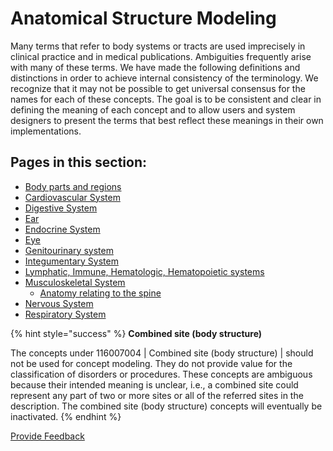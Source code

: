 # Anatomical Structure Modeling

Many terms that refer to body systems or tracts are used imprecisely in clinical practice and in medical publications. Ambiguities frequently arise with many of these terms. We have made the following definitions and distinctions in order to achieve internal consistency of the terminology. We recognize that it may not be possible to get universal consensus for the names for each of these concepts. The goal is to be consistent and clear in defining the meaning of each concept and to allow users and system designers to present the terms that best reflect these meanings in their own implementations.

## Pages in this section:

* [Body parts and regions](body-parts-and-regions.md)
* [Cardiovascular System](cardiovascular-system.md)
* [Digestive System](digestive-system.md)
* [Ear](ear.md)
* [Endocrine System](endocrine-system.md)
* [Eye](eye.md)
* [Genitourinary system](genitourinary-system.md)
* [Integumentary System](integumentary-system.md)
* [Lymphatic, Immune, Hematologic, Hematopoietic systems](lymphatic-immune-hematologic-hematopoietic-systems.md)
* [Musculoskeletal System](index/)
  * [Anatomy relating to the spine](index/anatomy-relating-to-the-spine.md)
* [Nervous System](nervous-system.md)
* [Respiratory System](respiratory-system.md)

{% hint style="success" %}
**Combined site (body structure)**

The concepts under 116007004 | Combined site (body structure) | should not be used for concept modeling. They do not provide value for the classification of disorders or procedures. These concepts are ambiguous because their intended meaning is unclear, i.e., a combined site could represent any part of two or more sites or all of the referred sites in the description. The combined site (body structure) concepts will eventually be inactivated.
{% endhint %}

<a href="https://docs.google.com/forms/d/e/1FAIpQLScTmbZIf0UEQwYDkY27EEWBkaiYkHSbR0_9DmFrMLXoQLyL7Q/viewform?usp=pp_url&#x26;entry.1767247133=SCT+Editorial+Guide&#x26;entry.670899847=Anatomical%20Structure%20Modeling" class="button primary">Provide Feedback</a>
